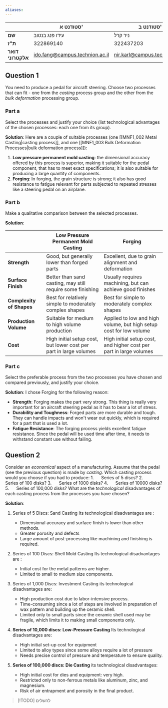 ```yaml
---
aliases:
---
```


|  | סטודנט א' | סטודנט ב' |
| ---- | ---- | ---- |
| **שם** | עידו פנג בנטוב | ניר קרל |
| **ת"ז** | 322869140 | 322437203 |
| **דואר אלקטרוני** | ido.fang@campus.technion.ac.il | nir.karl@campus.technion.ac.il |


## Question 1
You need to produce a pedal for aircraft steering. Choose two processes that can fit - one from the _casting_ process group and the other from the _bulk deformation_ processing group.

### Part a
Select the processes and justify your choice (list technological advantages of the chosen processes: each one from its group).

**Solution**:
Here are a couple of suitable processes (one [[MNF1_002 Metal Casting|casting process]], and one [[MNF1_003 Bulk Deformation Processes|bulk deformation process]]):
1. **Low pressure permanent mold casting**: the dimensional accuracy offered by this process is superior, making it suitable for the pedal component, that has to meet exact specifications; it is also suitable for producing a large quantity of components.
2. **Forging**: In forging, the grain structure is strong; it also has good resistance to fatigue relevant for parts subjected to repeated stresses like a steering pedal on an airplane.

### Part b
Make a qualitative comparison between the selected processes.

**Solution**:

|                          | Low Pressure Permanent Mold Casting                               | Forging                                                            |
| ------------------------ | ----------------------------------------------------------------- | ------------------------------------------------------------------ |
| **Strength**             | Good, but generally lower than forged parts                       | Excellent, due to grain alignment and deformation                  |
| **Surface Finish**       | Better than sand casting, may still require some finishing        | Usually requires machining, but can achieve good finishes          |
| **Complexity of Shapes** | Best for relatively simple to moderately complex shapes           | Best for simple to moderately complex shapes                       |
| **Production Volume**    | Suitable for medium to high volume production                     | Applied to low and high volume, but high setup cost for low volume |
| **Cost**                 | High initial setup cost, but lower cost per part in large volumes | High initial setup cost, and higher cost per part in large volumes |

### Part c
Select the preferable process from the two processes you have chosen and compared previously, and justify your choice.

**Solution**:
I chose Forging for the following reason:
- **Strength**: Forging makes the part very strong. This thing is really very important for an aircraft steering pedal as it has to bear a lot of stress. 
- **Durability and Toughness**: Forged parts are more durable and tough. They can handle impacts and won't wear out quickly, which is required for a part that is used a lot.
- **Fatigue Resistance**: The forging process yields excellent fatigue resistance. Since the pedal will be used time after time, it needs to withstand constant use without failing.



## Question 2
Consider an _economical_ aspect of a manufacturing. Assume that the pedal (see the previous question) is made by _casting_. Which casting process would you choose if you had to produce: 
1.      Series of 5 discs?
2.      Series of 100 disks?
3.      Series of 1000 disks?
4.      Series of 10000 disks?
5.      Series of 100,000 disks?
What are the _technological_ disadvantages of each casting process from the processes you have chosen?

**Solution**:

1. Series of 5 Discs: Sand Casting
	Its technological disadvantages are :
    - Dimensional accuracy and surface finish is lower than other methods.
    - Greater porosity and defects
    - Large amount of post-processing like machining and finishing is required.

2. Series of 100 Discs: Shell Mold Casting
	Its technological disadvantages are :
    - Initial cost for the metal patterns are higher.
	- Limited to small to medium size components.

3. Series of 1,000 Discs: Investment Casting
    its technological disadvantages are:
     - High production cost due to labor-intensive process.
     - Time-consuming since a lot of steps are involved in preparation of wax pattern and building up the ceramic shell.
     - Limited only to small parts since the ceramic shell used may be fragile, which limits it to making small components only.
  
4. **Series of 10,000 discs: Low-Pressure Casting**
	Its technological disadvantages are: 
    - High initial set-up cost for equipment
    - Limited to alloy types since some alloys require a lot of pressure
    - Needs precise control of pressure and temperature to ensure quality​.

5. **Series of 100,000 discs: Die Casting**
	its technological disadvantages: 
    - High initial cost for dies and equipment: very high.
    - Restricted only to non-ferrous metals like aluminum, zinc, and magnesium.
    - Risk of air entrapment and porosity in the final product.
>[!TODO] להשלים 
 >
